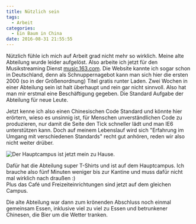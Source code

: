 ```yaml
---
title: Nützlich sein
tags:
  - Arbeit
categories:
  - Ein Baum in China
date: 2016-08-31 21:55:55
---
```



Nützlich fühle ich mich auf Arbeit grad nicht mehr so wirklich. Meine alte Abteilung wurde leider aufgelöst. Also arbeite ich jetzt für den Musikstreaming Dienst [music.163.com](http://music.163.com/). Die Website kannte ich sogar schon in Deutschland, denn als Schnuppernagebot kann man sich hier die ersten 2000 (so in der Größenordnung) Titel gratis runter Laden. Zwei Wochen in einer Abteilung sein ist halt überhaupt und rein gar nicht sinnvoll. Also hat man mir erstmal eine Beschäftigung gegeben. Die Standard Aufgabe der Abteilung für neue Leute.

Jetzt kenne ich also einen Chinesischen Code Standard und könnte hier erörtern, wieso es unsinnig ist, für Menschen unverständlichen Code zu produzieren, nur damit die Seite den Tick schneller lädt und man IE6 unterstützen kann. Doch auf meinem Lebenslauf wird sich "Erfahrung im Umgang mit verschiedenen Standards" recht gut anhören, reden wir also nicht weiter drüber.

![Der Hauptcampus ist jetzt mein zu Hause.](/images/china/firma/campus.jpg)

Dafür hat die Abteilung super T-Shirts und ist auf dem Hauptcampus. Ich brauche also fünf Minuten weniger bis zur Kantine und muss dafür nicht mal wirklich nach draußen :)  
Plus das Café und Freizeiteinrichtungen sind jetzt auf dem gleichen Campus.

Die alte Abteilung war dann zum krönenden Abschluss noch einmal gemeinsam Essen, inklusive viel zu viel zu Essen und betrunkener Chinesen, die Bier um die Wetter tranken.

